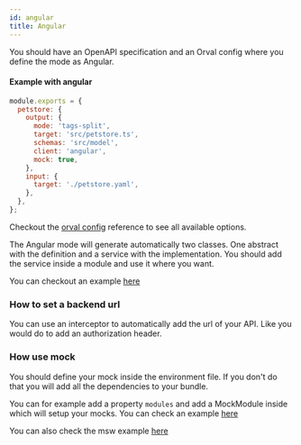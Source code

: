 ```yaml
---
id: angular
title: Angular
---
```


You should have an OpenAPI specification and an Orval config where you define the mode as Angular.

#### Example with angular

```js
module.exports = {
  petstore: {
    output: {
      mode: 'tags-split',
      target: 'src/petstore.ts',
      schemas: 'src/model',
      client: 'angular',
      mock: true,
    },
    input: {
      target: './petstore.yaml',
    },
  },
};
```

Checkout the [orval config](../reference/configuration/full-example) reference to see all available options.

The Angular mode will generate automatically two classes. One abstract with the definition and a service with the implementation. You should add the service inside a module and use it where you want.

You can checkout an example <a href="https://github.com/anymaniax/orval/tree/master/samples/angular-app" target="_blank">here</a>

### How to set a backend url

You can use an interceptor to automatically add the url of your API. Like you would do to add an authorization header.

### How use mock

You should define your mock inside the environment file. If you don't do that you will add all the dependencies to your bundle.

You can for example add a property `modules` and add a MockModule inside which will setup your mocks. You can check an example <a href="https://github.com/anymaniax/orval/tree/master/samples/angular-app/src/api/mocks" target="_blank">here</a>

You can also check the msw example <a href="https://github.com/mswjs/examples/tree/master/examples/rest-angular" target="_blank">here</a>
